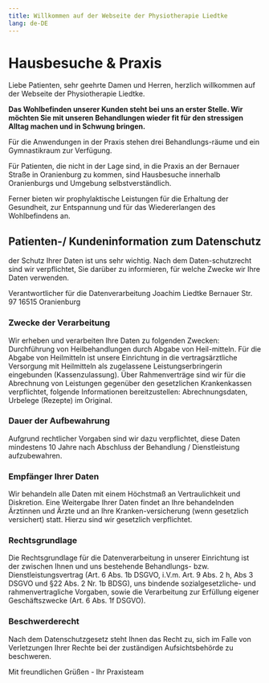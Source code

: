 ```yaml
---
title: Willkommen auf der Webseite der Physiotherapie Liedtke
lang: de-DE
---
```


# Hausbesuche & Praxis

Liebe Patienten, sehr geehrte Damen und Herren, herzlich willkommen auf der Webseite der Physiotherapie Liedtke.

**Das Wohlbefinden unserer Kunden steht bei uns an erster Stelle. Wir möchten Sie mit unseren Behandlungen wieder fit für den stressigen Alltag machen und in Schwung bringen.**

Für die Anwendungen in der Praxis stehen drei Behandlungs-räume und ein Gymnastikraum zur Verfügung.

Für Patienten, die nicht in der Lage sind, in die Praxis an der Bernauer Straße in Oranienburg zu kommen, sind Hausbesuche innerhalb Oranienburgs und Umgebung selbstverständlich.

Ferner bieten wir prophylaktische Leistungen für die Erhaltung der Gesundheit, zur Entspannung und für das Wiedererlangen des Wohlbefindens an.

## Patienten-/ Kundeninformation zum Datenschutz

der Schutz Ihrer Daten ist uns sehr wichtig. Nach dem Daten-schutzrecht sind wir verpflichtet, Sie darüber zu informieren, für welche Zwecke wir Ihre Daten verwenden.

Verantwortlicher für die Datenverarbeitung
Joachim Liedtke
Bernauer Str. 97
16515 Oranienburg

### Zwecke der Verarbeitung

Wir erheben und verarbeiten Ihre Daten zu folgenden Zwecken: Durchführung von Heilbehandlungen durch Abgabe von Heil-mitteln. Für die Abgabe von Heilmitteln ist unsere Einrichtung in die vertragsärztliche Versorgung mit Heilmitteln als zugelassene Leistungserbringerin eingebunden (Kassenzulassung). Über Rahmenverträge sind wir für die Abrechnung von Leistungen gegenüber den gesetzlichen Krankenkassen verpflichtet, folgende Informationen bereitzustellen: Abrechnungsdaten, Urbelege (Rezepte) im Original.

### Dauer der Aufbewahrung

Aufgrund rechtlicher Vorgaben sind wir dazu verpflichtet, diese Daten mindestens 10 Jahre nach Abschluss der Behandlung / Dienstleistung aufzubewahren.

### Empfänger Ihrer Daten

Wir behandeln alle Daten mit einem Höchstmaß an Vertraulichkeit und Diskretion. Eine Weitergabe Ihrer Daten findet an Ihre behandelnden Ärztinnen und Ärzte und an Ihre Kranken-versicherung (wenn gesetzlich versichert) statt. Hierzu sind wir gesetzlich verpflichtet.

### Rechtsgrundlage

Die Rechtsgrundlage für die Datenverarbeitung in unserer Einrichtung ist der zwischen Ihnen und uns bestehende Behandlungs- bzw. Dienstleistungsvertrag (Art. 6 Abs. 1b DSGVO, i.V.m. Art. 9 Abs. 2 h, Abs 3 DSGVO und §22 Abs. 2 Nr. 1b BDSG), uns bindende sozialgesetzliche- und rahmenvertragliche Vorgaben, sowie die Verarbeitung zur Erfüllung eigener Geschäftszwecke (Art. 6 Abs. 1f DSGVO).

### Beschwerderecht

Nach dem Datenschutzgesetz steht Ihnen das Recht zu, sich im Falle von Verletzungen Ihrer Rechte bei der zuständigen Aufsichtsbehörde zu beschweren.

Mit freundlichen Grüßen - Ihr Praxisteam
